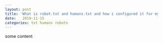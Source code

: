 ```yaml
---
layout: post
title: 'What is robot.txt and humans.txt and how i configured it for my site?'
date:   2019-11-15
categories: txt humans robots
---
```


some content